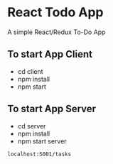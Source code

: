 # React Todo App

A simple React/Redux To-Do App

## To start App Client

- cd client
- npm install
- npm start

## To start App Server

- cd server
- npm install
- npm start server

```
localhost:5001/tasks
```
